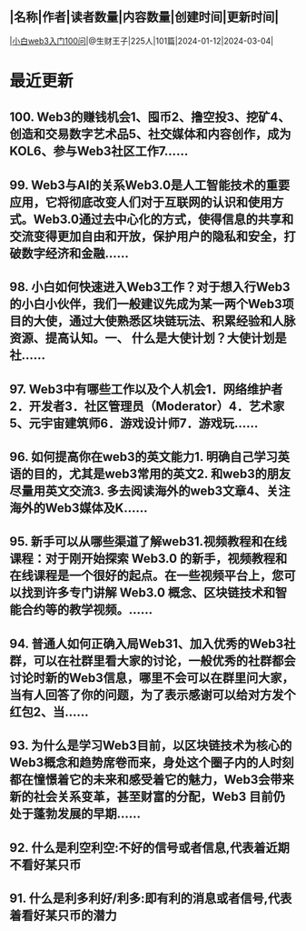 |名称|作者|读者数量|内容数量|创建时间|更新时间|
---
|[小白web3入门100问](https://xiaobot.net/p/web123?refer=0b133df9-27dc-423b-8101-639049001c13)|@生财王子|225人|101篇|2024-01-12|2024-03-04|

# 最近更新
## 100. Web3的赚钱机会1、囤币2、撸空投3、挖矿4、创造和交易数字艺术品5、社交媒体和内容创作，成为KOL6、参与Web3社区工作7......
## 99. Web3与AI的关系Web3.0是人工智能技术的重要应用，它将彻底改变人们对于互联网的认识和使用方式。Web3.0通过去中心化的方式，使得信息的共享和交流变得更加自由和开放，保护用户的隐私和安全，打破数字经济和金融......
## 98. 小白如何快速进入Web3工作？对于想入行Web3的小白小伙伴，我们一般建议先成为某一两个Web3项目的大使，通过大使熟悉区块链玩法、积累经验和人脉资源、提高认知。一、 什么是大使计划？大使计划是社......
## 97. Web3中有哪些工作以及个人机会1．网络维护者2．开发者3．社区管理员（Moderator）4．艺术家5、元宇宙建筑师6．游戏设计师7．游戏玩......
## 96. 如何提高你在web3的英文能力1. 明确自己学习英语的目的，尤其是web3常用的英文2. 和web3的朋友尽量用英文交流3. 多去阅读海外的web3文章4、关注海外的Web3媒体及K......
## 95. 新手可以从哪些渠道了解web31.视频教程和在线课程：对于刚开始探索 Web3.0 的新手，视频教程和在线课程是一个很好的起点。在一些视频平台上，您可以找到许多专门讲解 Web3.0 概念、区块链技术和智能合约等的教学视频。......
## 94. 普通人如何正确入局Web31、加入优秀的Web3社群，可以在社群里看大家的讨论，一般优秀的社群都会讨论时新的Web3信息，哪里不会可以在群里问大家，当有人回答了你的问题，为了表示感谢可以给对方发个红包2、当......
## 93. 为什么是学习Web3目前，以区块链技术为核心的Web3概念和趋势席卷而来，身处这个圈子内的人时刻都在憧憬着它的未来和感受着它的魅力，Web3会带来新的社会关系变革，甚至财富的分配，Web3 目前仍处于蓬勃发展的早期......
## 92. 什么是利空利空:不好的信号或者信息,代表着近期不看好某只币
## 91. 什么是利多利好/利多:即有利的消息或者信号,代表着看好某只币的潜力


